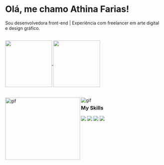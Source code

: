 # Olá, me chamo Athina Farias!

Sou desenvolvedora front-end | Experiência com freelancer em arte digital e design gráfico.

<div style="display: inline_block"><br>
  <a href="https://github.com/athinafarias/github-readme-stats">
    <img height=150 align="center" src="https://github-readme-stats.vercel.app/api?username=athinafarias&show_icons=true&theme=onedark&count_private=true&hide_border=true" />
  </a>
  <a href="https://github.com/athinafarias/convoychat">
    <img height=150 align="center" src="https://github-readme-stats.vercel.app/api/top-langs?username=athinafarias&layout=compact&langs_count=8&theme=onedark&hide_border=true" />
  </a>
  <br>
  <br>
</div>

<div style="display: inline_block"><br>
  <img align="left" alt="gif" height="200" width="240" src="https://i.pinimg.com/originals/f8/82/ea/f882eaced82a507f0b5d0522d8b86e6e.gif">
  <img align="left" alt="gif" src="https://cdn.discordapp.com/attachments/974049553034665994/1246814279919730768/png.png?ex=665dc1c9&is=665c7049&hm=50720000d6cb2bcfe1ec0e4926a3d3b3bc66f32dfa2ccbe18deab56e86eee628&">
  
  <h3>My Skills</h3>
  <img src="https://img.shields.io/badge/JavaScript-FFE6AA?style=for-the-badge&logo=javascript&logoColor=5D2B3F"/>
  <img src="https://img.shields.io/badge/html-F29F9F?style=for-the-badge&logo=html5&logoColor=5D2B3F"/>
  <img src="https://img.shields.io/badge/css-B0D0ED?style=for-the-badge&logo=css3&logoColor=5D2B3F"/>
  <img src="https://img.shields.io/badge/photoshop-AEAEE4?style=for-the-badge&logo=adobephotoshop&logoColor=5D2B3F"/>
</div>
